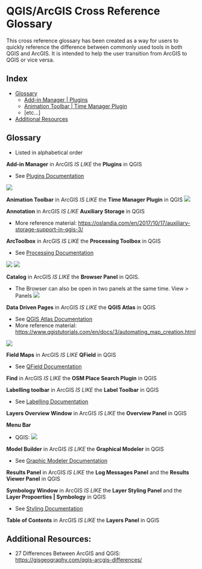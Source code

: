 # QGIS/ArcGIS Cross Reference Glossary
This cross reference glossary has been created as a way for users to quickly reference the difference between commonly used tools in both QGIS and ArcGIS. It is intended to help the user transition from ArcGIS to QGIS or vice versa.

## Index
* [Glossary](#Glossary)
  * [Add-in Manager | Plugins](#Add-in-Manager)
  * [Animation Toolbar | Time Manager Plugin](#Animation-Toolbar)
  * [etc...]
* [Additional Resources](#)

## Glossary 
 * Listed in alphabetical order

**Add-in Manager** in ArcGIS *IS LIKE* the **Plugins** in QGIS
 * See [Plugins Documentation](#https://github.com/bcgov/gis-pantry/blob/master/docs/getting-started-with-QGIS/doc/plugins.md)

![](../images/pluginIntro.gif)

**Animation Toolbar** in ArcGIS *IS LIKE* the **Time Manager Plugin** in QGIS
![](../images/TimeManagerPluginInstall.gif)

**Annotation** in ArcGIS *IS LIKE* **Auxiliary Storage** in QGIS
 * More reference material: https://oslandia.com/en/2017/10/17/auxiliary-storage-support-in-qgis-3/

**ArcToolbox** in ArcGIS *IS LIKE* the **Processing Toolbox** in QGIS
 * See [Processing Documentation](#https://github.com/bcgov/gis-pantry/blob/master/docs/getting-started-with-QGIS/doc/processing.md)

![](../images/ProcessingToolbox.gif)
![](../images/processing-toolbox.png)

**Catalog** in ArcGIS *IS LIKE* the **Browser Panel** in QGIS. 
* The Browser can also be open in two panels at the same time. View > Panels 
![](../images/BrowserPanel.gif)

**Data Driven Pages** in ArcGIS *IS LIKE* the **QGIS Atlas** in QGIS
 * See  [QGIS Atlas Documentation](#https://github.com/bcgov/gis-pantry/blob/master/docs/getting-started-with-QGIS/doc/atlas.md)
 * More reference material: https://www.qgistutorials.com/en/docs/3/automating_map_creation.html

![](../images/QGISAtlas.gif)

**Field Maps** in ArcGIS *IS LIKE* **QField** in QGIS
 * See [QField Documentation](#https://github.com/bcgov/gis-pantry/blob/master/docs/getting-started-with-QGIS/doc/Qfield.md)


**Find** in ArcGIS *IS LIKE* the **OSM Place Search Plugin** in QGIS

**Labelling toolbar** in ArcGIS *IS LIKE* the **Label Toolbar** in QGIS
 * See [Labelling Documentation](#https://github.com/bcgov/gis-pantry/blob/master/docs/getting-started-with-QGIS/doc/labels.md)

**Layers Overview Window** in ArcGIS *IS LIKE* the **Overview Panel** in QGIS

**Menu Bar**
* QGIS:
![](../images/QGISMenuBar.gif)

**Model Builder** in ArcGIS *IS LIKE* the **Graphical Modeler** in QGIS
 * See [Graphic Modeler Documentation](#https://github.com/bcgov/gis-pantry/blob/master/docs/getting-started-with-QGIS/doc/graphical-modeler.md)

**Results Panel** in ArcGIS *IS LIKE* the **Log Messages Panel** and the **Results Viewer Panel** in QGIS

**Symbology Window** in ArcGIS *IS LIKE* the **Layer Styling Panel** and the **Layer Propoerties | Symbology** in QGIS
 * See [Styling Documentation](#https://github.com/bcgov/gis-pantry/blob/master/docs/getting-started-with-QGIS/doc/styling.md)

**Table of Contents** in ArcGIS *IS LIKE* the **Layers Panel** in QGIS

## Additional Resources:
* 27 Differences Between ArcGIS and QGIS: https://gisgeography.com/qgis-arcgis-differences/



